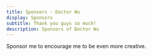 ```yaml
---
title: Sponsors - Doctor Wu
display: Sponsors
subtitle: Thank you guys so much!
description: Sponsors of Doctor Wu
---
```


<!-- @layout-full-width -->

<div slide-enter slide-enter-2>

<div class="prose mx-auto">
  Sponsor me to encourage me to be even more creative.
</div>

<div text-center p6>
  <SponsorButton />
</div>

</div>

<script setup>
import Sponsors from '../public/sponsors.svg?component'
</script>

<div slide-enter slide-enter-3>
<Sponsors h-auto max-w-250 w-full mx-auto />
</div>
